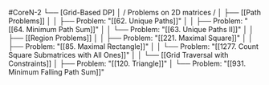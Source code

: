 #CoreN-2
└── [Grid-Based DP]
    │   / Problems on 2D matrices /
    │
    ├── [[Path Problems]]
    │   │   ├── Problem: "[[62. Unique Paths]]"
    │   │   ├── Problem: "[[64. Minimum Path Sum]]"
    │   │   └── Problem: "[[63. Unique Paths II]]"
    │   │
    ├── [[Region Problems]]
    │   │   ├── Problem: "[[221. Maximal Square]]"
    │   │   ├── Problem: "[[85. Maximal Rectangle]]"
    │   │   └── Problem: "[[1277. Count Square Submatrices with All Ones]]"
    │   │
    └── [[Grid Traversal with Constraints]]
        │   ├── Problem: "[[120. Triangle]]"
        │   └── Problem: "[[931. Minimum Falling Path Sum]]"
